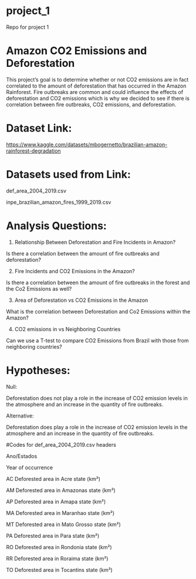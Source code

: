 # project_1

Repo for project 1

# Amazon CO2 Emissions and Deforestation

This project’s goal is to determine whether or not CO2 emissions are in fact correlated to the amount of deforestation that has occurred in the Amazon Rainforest. Fire outbreaks are common and could influence the effects of deforestation and CO2 emissions which is why we decided to see if there is correlation between fire outbreaks, CO2 emissions, and deforestation.

# Dataset Link:

https://www.kaggle.com/datasets/mbogernetto/brazilian-amazon-rainforest-degradation

# Datasets used from Link:
def_area_2004_2019.csv

inpe_brazilian_amazon_fires_1999_2019.csv


# Analysis Questions:
1. Relationship Between Deforestation and Fire Incidents in Amazon?

Is there a correlation between the amount of fire outbreaks and deforestation?

2. Fire Incidents and CO2 Emissions in the Amazon?

Is there a correlation between the amount of fire outbreaks in the forest and the Co2 Emissions as well?

3. Area of Deforestation vs CO2 Emissions in the Amazon

What is the correlation between Deforestation and Co2 Emissions within the Amazon?

4. CO2 emissions in vs Neighboring Countries

Can we use a T-test to compare CO2 Emissions from Brazil with those from neighboring countries?


# Hypotheses:

Null:

Deforestation does not play a role in the increase of CO2 emission levels in the atmosphere and an increase in the quantity of fire outbreaks.

Alternative:

Deforestation does play a role in the increase of CO2 emission levels in the atmosphere and an increase in the quantity of fire outbreaks.






#Codes for def_area_2004_2019.csv headers

Ano/Estados

Year of occurrence

AC
Deforested area in Acre state (km²)

AM
Deforested area in Amazonas state (km²)

AP
Deforested area in Amapa state (km²)

MA
Deforested area in Maranhao state (km²)

MT
Deforested area in Mato Grosso state (km²)

PA
Deforested area in Para state (km²)

RO
Deforested area in Rondonia state (km²)

RR
Deforested area in Roraima state (km²)

TO
Deforested area in Tocantins state (km²)
